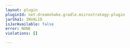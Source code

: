 ```yaml
---
layout: plugin
pluginId: net.dreamshake.gradle.microstrategy-plugin
jarSha1: INVALID
isJarAvailable: false
error: NONE
violations: []

---
```

